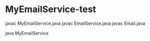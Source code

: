 # MyEmailService-test

javac MyEmailService.java
javac EmailService.java
javac Email.java

java MyEmailService
